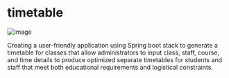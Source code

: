 # timetable                                                                             

![image](https://github.com/THARANYAA-S/timetable/assets/142074182/6f951e6c-bbc1-4df8-96bc-0889662ea2d9)



Creating a user-friendly application using Spring boot stack to generate a timetable for classes that allow administrators to input class, staff, course, and time details to produce optimized separate timetables for students and staff that meet both educational requirements and logistical constraints.
